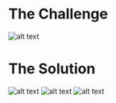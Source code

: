 <h1>The Challenge</h1>

![alt text](https://github.com/itismuzak/picoCTF-2022-writeups/blob/main/Torrent%20Analyze/FUIe39ZWAAILr9I.jpg)
<h1>The Solution</h1>

![alt text](https://github.com/itismuzak/picoCTF-2022-writeups/blob/main/Torrent%20Analyze/FUIe4jxWYAAeV_T.jpg)
![alt text](https://github.com/itismuzak/picoCTF-2022-writeups/blob/main/Torrent%20Analyze/FUIe44NXoAEcV8T.jpg)
![alt text](https://github.com/itismuzak/picoCTF-2022-writeups/blob/main/Torrent%20Analyze/FUIe5PoWIAEYMrp.jpg)
